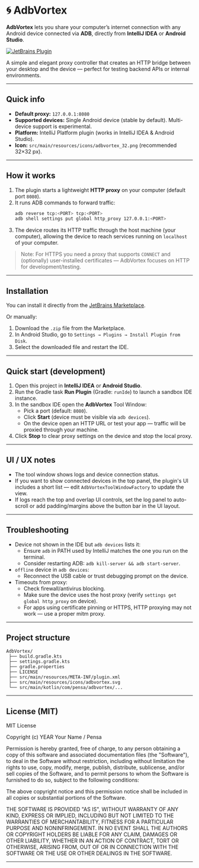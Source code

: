 # 🌀 AdbVortex

**AdbVortex** lets you share your computer’s internet connection with any Android device connected via **ADB**, directly from **IntelliJ IDEA** or **Android Studio**.

[![JetBrains Plugin](https://img.shields.io/jetbrains/plugin/v/28658-adbvortex.svg)](https://plugins.jetbrains.com/plugin/28658-adbvortex)

A simple and elegant proxy controller that creates an HTTP bridge between your desktop and the device — perfect for testing backend APIs or internal environments.

---

## Quick info
- **Default proxy:** `127.0.0.1:8080`
- **Supported devices:** Single Android device (stable by default). Multi-device support is experimental.
- **Platform:** IntelliJ Platform plugin (works in IntelliJ IDEA & Android Studio).
- **Icon:** `src/main/resources/icons/adbvortex_32.png` (recommended 32×32 px).

---

## How it works

1. The plugin starts a lightweight **HTTP proxy** on your computer (default port `8080`).
2. It runs ADB commands to forward traffic:
   ```bash
   adb reverse tcp:<PORT> tcp:<PORT>
   adb shell settings put global http_proxy 127.0.0.1:<PORT>
   ```
3. The device routes its HTTP traffic through the host machine (your computer), allowing the device to reach services running on `localhost` of your computer.

> Note: For HTTPS you need a proxy that supports `CONNECT` and (optionally) user-installed certificates — AdbVortex focuses on HTTP for development/testing.

---

## Installation
You can install it directly from the [JetBrains Marketplace](https://plugins.jetbrains.com/plugin/28658-adbvortex).

Or manually:
1. Download the `.zip` file from the Marketplace.
2. In Android Studio, go to `Settings → Plugins → Install Plugin from Disk`.
3. Select the downloaded file and restart the IDE.

---
## Quick start (development)

1. Open this project in **IntelliJ IDEA** or **Android Studio**.
2. Run the Gradle task **Run Plugin** (Gradle: `runIde`) to launch a sandbox IDE instance.
3. In the sandbox IDE open the **AdbVortex** Tool Window:
    - Pick a port (default: `8080`).
    - Click **Start** (device must be visible via `adb devices`).
    - On the device open an HTTP URL or test your app — traffic will be proxied through your machine.
4. Click **Stop** to clear proxy settings on the device and stop the local proxy.

---

## UI / UX notes

- The tool window shows logs and device connection status.
- If you want to show connected devices in the top panel, the plugin's UI includes a short list — edit `AdbVortexToolWindowFactory` to update the view.
- If logs reach the top and overlap UI controls, set the log panel to auto-scroll or add padding/margins above the button bar in the UI layout.

---

## Troubleshooting

- Device not shown in the IDE but `adb devices` lists it:
    - Ensure `adb` in PATH used by IntelliJ matches the one you run on the terminal.
    - Consider restarting ADB: `adb kill-server && adb start-server`.
- `offline` device in `adb devices`:
    - Reconnect the USB cable or trust debugging prompt on the device.
- Timeouts from proxy:
    - Check firewall/antivirus blocking.
    - Make sure the device uses the host proxy (verify `settings get global http_proxy` on device).
    - For apps using certificate pinning or HTTPS, HTTP proxying may not work — use a proper mitm proxy.

---

## Project structure
```
AdbVortex/
 ├── build.gradle.kts
 ├── settings.gradle.kts
 ├── gradle.properties
 ├── LICENSE
 ├── src/main/resources/META-INF/plugin.xml
 ├── src/main/resources/icons/adbvortex.svg
 └── src/main/kotlin/com/pensa/adbvortex/...
```

---

## License (MIT)

MIT License

Copyright (c) YEAR Your Name / Pensa

Permission is hereby granted, free of charge, to any person obtaining a copy
of this software and associated documentation files (the "Software"), to deal
in the Software without restriction, including without limitation the rights
to use, copy, modify, merge, publish, distribute, sublicense, and/or sell
copies of the Software, and to permit persons to whom the Software is
furnished to do so, subject to the following conditions:

The above copyright notice and this permission notice shall be included in all
copies or substantial portions of the Software.

THE SOFTWARE IS PROVIDED "AS IS", WITHOUT WARRANTY OF ANY KIND, EXPRESS OR
IMPLIED, INCLUDING BUT NOT LIMITED TO THE WARRANTIES OF MERCHANTABILITY,
FITNESS FOR A PARTICULAR PURPOSE AND NONINFRINGEMENT. IN NO EVENT SHALL THE
AUTHORS OR COPYRIGHT HOLDERS BE LIABLE FOR ANY CLAIM, DAMAGES OR OTHER
LIABILITY, WHETHER IN AN ACTION OF CONTRACT, TORT OR OTHERWISE, ARISING FROM,
OUT OF OR IN CONNECTION WITH THE SOFTWARE OR THE USE OR OTHER DEALINGS IN THE
SOFTWARE.

---


